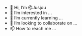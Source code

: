 - 👋 Hi, I’m @Jusjou
- 👀 I’m interested in ...
- 🌱 I’m currently learning ...
- 💞️ I’m looking to collaborate on ...
- 📫 How to reach me ...

<!---
Jusjou/Jusjou is a ✨ special ✨ repository because its `README.md` (this file) appears on your GitHub profile.
You can click the Preview link to take a look at your changes.
--->
